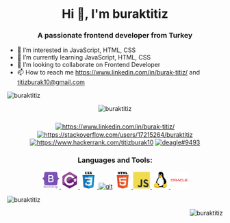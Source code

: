 <h1 align="center">Hi 👋, I'm buraktitiz</h1>
<h3 align="center">A passionate frontend developer from Turkey</h3>

- 👀 I’m interested in JavaScript, HTML, CSS
- 🌱 I’m currently learning JavaScript, HTML, CSS
- 💞️ I’m looking to collaborate on Frontend Developer
- 📫 How to reach me https://www.linkedin.com/in/burak-titiz/ and titizburak10@gmail.com

<!---
buraktitiz/buraktitiz is a ✨ special ✨ repository because its `README.md` (this file) appears on your GitHub profile.
You can click the Preview link to take a look at your changes.
--->


<p align="left"> <img src="https://komarev.com/ghpvc/?username=buraktitiz&label=Profile%20views&color=0e75b6&style=flat" alt="buraktitiz" /></p>

<p align="center"> <img src="https://github-profile-trophy.vercel.app/?username=buraktitiz" alt="buraktitiz"/></a> </p>


<h3 align="center"></h3>
<p align="center">
<a href="https://www.linkedin.com/in/burak-titiz/" target="_blank"><img align="center" src="https://raw.githubusercontent.com/rahuldkjain/github-profile-readme-generator/master/src/images/icons/Social/linked-in-alt.svg" alt="https://www.linkedin.com/in/burak-titiz/" height="30" width="40" /></a>
<a href="https://stackoverflow.com/users/17215264/buraktitiz" target="_blank"><img align="center" src="https://raw.githubusercontent.com/rahuldkjain/github-profile-readme-generator/master/src/images/icons/Social/stack-overflow.svg" alt="https://stackoverflow.com/users/17215264/buraktitiz" height="30" width="40" /></ a>
<a href="https://www.hackerrank.com/titizburak10" target="_blank"><img align="center" src="https://raw.githubusercontent.com/rahuldkjain/github-profile-readme-generator/master/src/images/icons/Social/hackerrank.svg" alt="https://www.hackerrank.com/titizburak10" height="30" width="40" /></a>
<a href="https://discord.gg/deagle#9493" target="_blank"><img align="center" src="https://raw.githubusercontent.com/rahuldkjain/github-profile-readme-generator/master/src/images/icons/Social/discord.svg" alt="deagle#9493" height="30" width="" 40"
/></a>

</p><h3 align="center">Languages and Tools:</h3>
<p align="center"> <a href="https://getbootstrap.com" target="_blank" rel="noreferrer"> <img src="https://raw.githubusercontent.com/devicons/devicon/master/icons/bootstrap/bootstrap-plain-wordmark.svg" alt="bootstrap" width="40" height="40"/> </a><a href="https://www.w3schools.com/cs/" target="_blank" rel="noreferrer"> <img src="https://raw.githubusercontent.com/devicons/devicon/master/icons/csharp/csharp-original.svg" alt="csharp" width="40" height="40"/> </a><a href="https://www.w3schools.com/css/" target="_blank" rel="noreferrer"> <img src="https://raw.githubusercontent.com/devicons/devicon/master/icons/css3/css3-original-wordmark.svg" alt="css3" width="40" height="40""/> </a><a href="https://git-scm.com/" target="_blank" rel="noreferrer"> <img src="https://www.vectorlogo.zone/logos/git-scm/git-scm-icon.svg" alt="git" width="40" height="40"/></a> <a href="https://www.w3.org/html/" target="_blank" rel="noreferrer"> <img src="https://raw.githubusercontent.com/devicons/devicon/master/icons/html5/html5-original-wordmark.svg" alt="html5" width="40" height="40"/> </a><a href="https://developer.mozilla.org/en-US/docs/Web/JavaScript" target="_blank" rel="noreferrer"> <img src="https://raw.githubusercontent.com/devicons/devicon/master/icons/javascript/javascript-original.svg" alt=" javascript" width="40" height="40"/> </a><a href="https://www.linux.org/" target="_blank" rel="noreferrer"> <img src="https://raw.githubusercontent.com/devicons/devicon/master/icons/linux/linux-original.svg" alt="linux " width="40" height="40"/> </a><a href="https://www.oracle.com/" target="_blank" rel="noreferrer"> <img src="https://raw.githubusercontent.com/devicons/devicon/master/icons/oracle/oracle-original.svg" alt="oracle" width="40"
height="40"/> </a></p><p><img align="left" src="https://github-readme-stats.vercel.app/api/top-langs?username=buraktitiz&show_icons=true&locale=en&layout=compact" alt ="buraktitiz" /></p>

<p>&nbsp;<simg align="left" src="https://github-readme-stats.vercel.app/api?username=buraktitiz&show_icons=true&locale=en" alt="buraktitiz" / ></p>
<p><img align="right" src="https://github-readme-streak-stats.herokuapp.com/?user=buraktitiz&" alt="buraktitiz" /></p>
